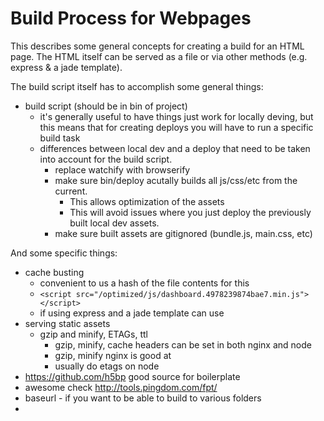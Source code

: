 # Build Process for Webpages

This describes some general concepts for creating a build for an HTML page.
The HTML itself can be served as a file or via other methods (e.g. express & a
    jade template).

The build script itself has to accomplish some general things:

* build script (should be in bin of project)
    * it's generally useful to have things just work for locally deving, but
        this means that for creating deploys you will have to run a specific
        build task
    * differences between local dev and a deploy that need to be taken into
        account for the build script.
        * replace watchify with browserify
        * make sure bin/deploy acutally builds all js/css/etc from the current.
            * This allows optimization of the assets
            * This will avoid issues where you just deploy the previously built local dev assets.
        * make sure built assets are gitignored (bundle.js, main.css, etc)

And some specific things:

* cache busting
    * convenient to us a hash of the file contents for this
    * `<script src="/optimized/js/dashboard.4978239874bae7.min.js"></script>`
    * if using express and a jade template can use 
* serving static assets
    * gzip and minify, ETAGs, ttl
        * gzip, minify, cache headers can be set in both nginx and node
        * gzip, minify nginx is good at
        * usually do etags on node
* https://github.com/h5bp good source for boilerplate
* awesome check http://tools.pingdom.com/fpt/
* baseurl - if you want to be able to build to various folders
*
